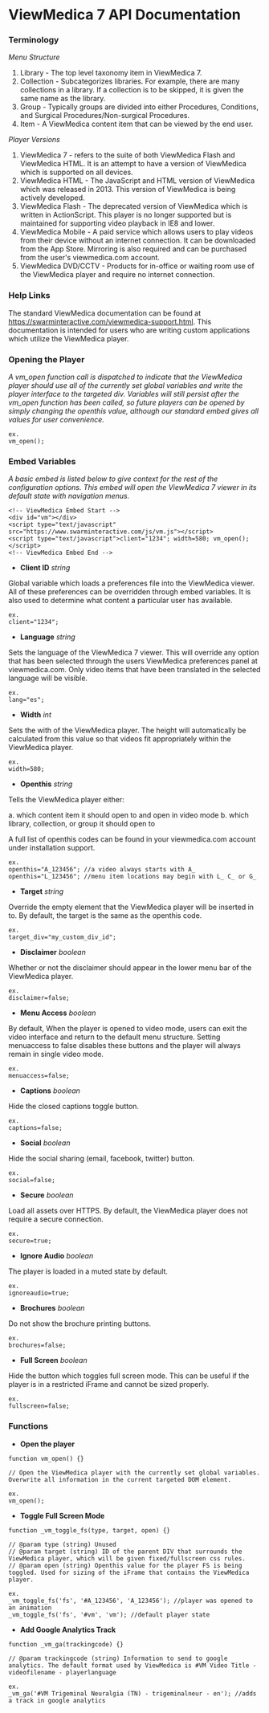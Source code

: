 # ViewMedica 7 API Documentation

### Terminology

*Menu Structure*

1. Library - The top level taxonomy item in ViewMedica 7.
2. Collection - Subcategorizes libraries. For example, there are many collections in a library. If a collection is to be skipped, it is given the same name as the library.
3. Group - Typically groups are divided into either Procedures, Conditions, and Surgical Procedures/Non-surgical Procedures.
4. Item - A ViewMedica content item that can be viewed by the end user.

*Player Versions*

1. ViewMedica 7 - refers to the suite of both ViewMedica Flash and ViewMedica HTML. It is an attempt to have a version of ViewMedica which is supported on all devices.
2. ViewMedica HTML - The JavaScript and HTML version of ViewMedica which was released in 2013. This version of ViewMedica is being actively developed.
3. ViewMedica Flash - The deprecated version of ViewMedica which is written in ActionScript. This player is no longer supported but is maintained for supporting video playback in IE8 and lower.
4. ViewMedica Mobile - A paid service which allows users to play videos from their device without an internet connection. It can be downloaded from the App Store. Mirroring is also required and can be purchased from the user's viewmedica.com account.
5. ViewMedica DVD/CCTV - Products for in-office or waiting room use of the ViewMedica player and require no internet connection.

### Help Links

The standard ViewMedica documentation can be found at https://swarminteractive.com/viewmedica-support.html. This documentation is intended for users who are writing custom applications which utilize the ViewMedica player.

### Opening the Player

*A vm_open function call is dispatched to indicate that the ViewMedica player should use all of the currently set global variables and write the player interface to the targeted div. Variables will still persist after the vm_open function has been called, so future players can be opened by simply changing the openthis value, although our standard embed gives all values for user convenience.*

```
ex.
vm_open();
```

### Embed Variables

*A basic embed is listed below to give context for the rest of the configuration options. This embed will open the ViewMedica 7 viewer in its default state with navigation menus.*

```
<!-- ViewMedica Embed Start -->
<div id="vm"></div>
<script type="text/javascript" src="https://www.swarminteractive.com/js/vm.js"></script>
<script type="text/javascript">client="1234"; width=580; vm_open();</script>
<!-- ViewMedica Embed End -->
```

- __Client ID__ *string*

Global variable which loads a preferences file into the ViewMedica viewer. All of these preferences can be overridden through embed variables. It is also used to determine what content a particular user has available.

```
ex.
client="1234";
```

- __Language__ *string*

Sets the language of the ViewMedica 7 viewer. This will override any option that has been selected through the users ViewMedica preferences panel at viewmedica.com. Only video items that have been translated in the selected language will be visible.

```
ex.
lang="es";
```

- __Width__ *int*

Sets the with of the ViewMedica player. The height will automatically be calculated from this value so that videos fit appropriately within the ViewMedica player.

```
ex.
width=580;
```

- __Openthis__ *string*

Tells the ViewMedica player either:

a. which content item it should open to and open in video mode
b. which library, collection, or group it should open to

A full list of openthis codes can be found in your viewmedica.com account under installation support.

```
ex.
openthis="A_123456"; //a video always starts with A_
openthis="L_123456"; //menu item locations may begin with L_ C_ or G_
```

- __Target__ *string*

Override the empty element that the ViewMedica player will be inserted in to. By default, the target is the same as the openthis code.

```
ex.
target_div="my_custom_div_id";
```

- __Disclaimer__ *boolean*

Whether or not the disclaimer should appear in the lower menu bar of the ViewMedica player.

```
ex.
disclaimer=false;
```

- __Menu Access__ *boolean*

By default, When the player is opened to video mode, users can exit the video interface and return to the default menu structure. Setting menuaccess to false disables these buttons and the player will always remain in single video mode.

```
ex.
menuaccess=false;
```

- __Captions__ *boolean*

Hide the closed captions toggle button.

```
ex.
captions=false;
```

- __Social__ *boolean*

Hide the social sharing (email, facebook, twitter) button.

```
ex.
social=false;
```

- __Secure__ *boolean*

Load all assets over HTTPS. By default, the ViewMedica player does not require a secure connection.

```
ex.
secure=true;
```

- __Ignore Audio__ *boolean*

The player is loaded in a muted state by default.

```
ex.
ignoreaudio=true;
```

- __Brochures__ *boolean*

Do not show the brochure printing buttons.

```
ex.
brochures=false;
```

- __Full Screen__ *boolean*

Hide the button which toggles full screen mode. This can be useful if the player is in a restricted iFrame and cannot be sized properly.

```
ex.
fullscreen=false;
```

### Functions

- __Open the player__
```
function vm_open() {}

// Open the ViewMedica player with the currently set global variables. Overwrite all information in the current targeted DOM element.

ex.
vm_open();
```

- __Toggle Full Screen Mode__
```
function _vm_toggle_fs(type, target, open) {}

// @param type (string) Unused
// @param target (string) ID of the parent DIV that surrounds the ViewMedica player, which will be given fixed/fullscreen css rules.
// @param open (string) Openthis value for the player FS is being toggled. Used for sizing of the iFrame that contains the ViewMedica player.

ex.
_vm_toggle_fs('fs', '#A_123456', 'A_123456'); //player was opened to an animation
_vm_toggle_fs('fs', '#vm', 'vm'); //default player state
```

- __Add Google Analytics Track__
```
function _vm_ga(trackingcode) {}

// @param trackingcode (string) Information to send to google analytics. The default format used by ViewMedica is #VM Video Title - videofilename - playerlanguage

ex.
_vm_ga('#VM Trigeminal Neuralgia (TN) - trigeminalneur - en'); //adds a track in google analytics
```
